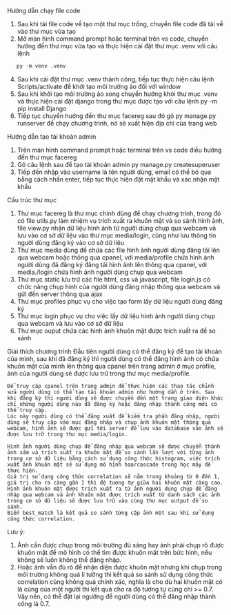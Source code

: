 Hướng dẫn chạy file code
1) Sau khi tải file code về tạo một thư mục trống, chuyển file code đã tải về vào thư mục vừa tạo
2) Mở màn hình command prompt hoặc terminal trên vs code, chuyển hướng đến thư mục vừa tạo và thực hiện cài đặt thư mục .venv với câu lệnh
```python
   py -m venv .venv
```
4) Sau khi cài đặt thư mục .venv thành công, tiếp tục thực hiện câu lệnh Scripts/activate để khởi tạo môi trường ảo đối với window
5) Sau khi khởi tạo môi trường ảo xong chuyển hướng khỏi thư mục .venv và thực hiện cài đặt django trong thư mục được tạo với câu lệnh py -m pip install Django
6) Tiếp tục chuyển hướng đến thư mục facereg sau đó gõ py manage.py runserver để chạy chương trình, nó sẽ xuất hiện địa chỉ của trang web

Hướng dẫn tạo tài khoản admin
1) Trên màn hình command prompt hoặc terminal trên vs code điều hướng đến thư mục facereg
2) Gõ câu lệnh sau để tạo tài khoản admin py manage.py createsuperuser
3) Tiếp đến nhập vào username là tên người dùng, email có thể bỏ qua bằng cách nhấn enter, tiếp tục thực hiện đặt mật khẩu và xác nhận mật khẩu

Cấu trúc thư mục
1) Thư mục facereg là thư mục chính dùng để chạy chương trình, trong đó có file utils.py làm nhiệm vụ trích xuất ra khuôn mặt và so sánh hình ảnh, file view.py nhận dữ liệu hình ảnh từ người dùng chụp qua webcam và lưu vào cơ sở dữ liệu vào thư mục media/login, cũng như lưu thông tin người dùng đăng ký vào cơ sở dữ liệu
2) Thư mục media dùng để chứa các file hình ảnh người dùng đăng tải lên qua webcam hoặc thông qua cpanel, với media/profile chứa hình ảnh người dùng đã đăng ký đăng tải hình ảnh lên thông qua cpanel, với media./login chứa hình ảnh người dùng chụp qua webcam
3) Thư mục static lưu trữ các file html, css và javascript, file login.js có chức năng chụp hình của người dùng đăng nhập thông qua webcam và gửi đến server thông qua ajax
4) Thư mục profiles phục vụ cho việc tạo form lấy dữ liệu người dùng đăng ký
5) Thư mục login phục vụ cho việc lấy dữ liệu hình ảnh người dùng chụp qua webcam và lưu vào cơ sở dữ liệu
6) Thư mục ouput chứa các hình ảnh khuôn mặt được trích xuất ra để so sánh
   
Giải thích chương trình
    Đầu tiên người dùng có thể đăng ký để tạo tài khoản của mình, sau khi đã đăng ký thì người dùng có thể đăng hình ảnh có chứa khuôn mặt của mình lên thông qua cpanel trên trang admin ở mục profile, ảnh của người dùng sẽ được lưu trữ trong thư mục media/profile.
    
    Để truy cập cpanel trên trang admin để thực hiện các thao tác chỉnh sửa người dùng có thể tạo tài khoản admin như hướng dẫn ở trên. Sau khi đăng ký thì người dùng sẽ được chuyển đến một trang giao diện khác chỉ những người dùng nào đã đăng ký hoặc đăng nhập thành công mới có thể truy cập.
    Lúc này người dùng có thể đăng xuất để kiểm tra phần đăng nhập, người dùng sẽ truy cập vào mục đăng nhập và chụp ảnh khuôn mặt thông qua webcam, hình ảnh sẽ được gửi tới server để lưu vào database vào ảnh sẽ được lưu trữ trong thư mục media/login.
    
    Hình ảnh người dùng chụp để đăng nhập qua webcam sẽ được chuyển thành ảnh xám và trích xuất ra khuôn mặt để so sánh lần lượt với từng ảnh trong cơ sở dữ liệu bằng cách sử dụng công thức histogram, việc trích xuất ảnh khuôn mặt sẽ sử dụng mô hình haarcascade trong học máy để thực hiện.
    Giá trị sử dụng công thức correlation sẽ nằm trong khoảng từ 0 đến 1, giá trị cho ra càng gần 1 thì độ tương tự giữa hai khuôn mặt càng cao. Hình ảnh khuôn mặt được trích xuất ra từ ảnh người dụng chụp để đăng nhập qua webcam và ảnh khuôn mặt được trích xuất từ danh sách các ảnh trong cơ sở dữ liệu sẽ được lưu trữ vào cùng thư mục output để so sánh.
    Biến best_match là kết quả so sánh từng cặp ảnh một sau khi sử dụng công thức correlation.

Lưu ý: 
1) Ảnh cần được chụp trong môi trường đủ sáng hay ảnh phải chụp rõ được khuôn mặt để mô hình có thể tìm được khuôn mặt trên bức hình, nếu không sẽ luôn không thể đăng nhập.
2) Hoặc ảnh vẫn đủ rõ để nhận diện được khuôn mặt nhưng khi chụp trong môi trường không quá lí tưởng thì kết quả so sánh sử dụng công thức correlation cũng không quá chính xác, nghĩa là cho dù hai khuôn mặt có là cùng của một người thì kết quả cho ra độ tương tự cũng chỉ >= 0.7. Vậy nên, có thể đặt lại ngưỡng để người dùng có thể đăng nhập thành công là 0.7.
